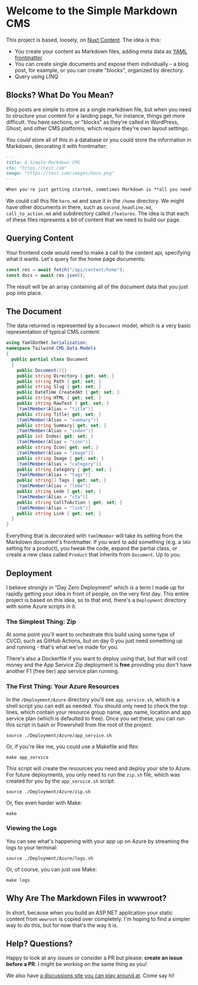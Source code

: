 # Welcome to the Simple Markdown CMS

This project is based, loosely, on [Nuxt Content](https://content.nuxt.com/). The idea is this: 

 - You create your content as Markdown files, adding meta data as [YAML frontmatter](https://jekyllrb.com/docs/front-matter/).
 - You can create single documents and expose them individually - a blog post, for example, or you can create "blocks", organized by directory.
 - Query using LINQ

## Blocks? What Do You Mean?

Blog posts are simple to store as a single markdown file, but when you need to structure your content for a landing page, for instance, things get more difficult. You have sections, or "blocks" as they're called in WordPress, Ghost, and other CMS platforms, which require they're own layout settings.

You _could_ store all of this in a database or you could store the information in Markdown, decorating it with frontmatter:

```md
---
title: A Simple Markdown CMS
cta: "https://test.com"
image: "https://test.com/images/hero.png"
---

When you're just getting started, sometimes Markdown is **all you need**.
```

We could call this file `hero.md` and save it in the `/home` directory. We might have other documents in there, such as `second_headline.md`, `call_to_action.md` and subdirectory called `/features`. The idea is that each of these files represents a bit of content that we need to build our page.

## Querying Content

Your frontend code would need to make a call to the content api, specifying what it wants. Let's query for the home page documents:

```js
const res = await fetch("/api/content/home");
const docs = await res.json();
```

The result will be an array containing all of the document data that you just pop into place.

## The Document

The data returned is represented by a `Document` model, which is a very basic representation of typical CMS content:

```cs
using YamlDotNet.Serialization;
namespace Tailwind.CMS.Data.Models
{
  public partial class Document
  {
    public Document(){}
    public string Directory { get; set; }
    public string Path { get; set; }
    public string Slug { get; set; }
    public DateTime CreatedAt { get; set; }
    public string HTML { get; set; }
    public string RawText { get; set; }
    [YamlMember(Alias = "title")]
    public string Title{ get; set; }
    [YamlMember(Alias = "summary")]
    public string Summary{ get; set; }
    [YamlMember(Alias = "index")]
    public int Index{ get; set; }
    [YamlMember(Alias = "icon")]
    public string Icon{ get; set; }
    [YamlMember(Alias = "image")]
    public string Image { get; set; }
    [YamlMember(Alias = "category")]
    public string Category { get; set; }
    [YamlMember(Alias = "tags")]
    public string[] Tags { get; set; }
    [YamlMember(Alias = "lede")]
    public string Lede { get; set; }
    [YamlMember(Alias = "cta")]
    public string CallToAction { get; set; }
    [YamlMember(Alias = "link")]
    public string Link { get; set; }
  }
}
```

Everything that is decorated with `YamlMember` will take its setting from the Markdown document's frontmatter. If you want to add something (e.g. a `SKU` setting for a product), you tweak the code, expand the partial class, or create a new class called `Product` that inherits from `Document`. Up to you.

## Deployment

I believe strongly in "Day Zero Deployment" which is a term I made up for rapidly getting your idea in front of people, on the very first day. This entire project is based on this idea, so to that end, there's a `Deployment` directory with some Azure scripts in it.

### The Simplest Thing: Zip

At some point you'll want to orchestrate this build using some type of CI/CD, such as GitHub Actions, but on day 0 you just need something up and running - that's what we've made for you.

There's also a Dockerfile if you want to deploy using that, but that will cost money and the App Service Zip deployment is **free** providing you don't have another F1 (free tier) app service plan running.

### The First Thing: Your Azure Resources

In the `/Deployment/Azure` directory you'll see `app_service.sh`, which is a shell script you can edit as needed. You should only need to check the top lines, which contain your resource group name, app name, location and app service plan (which is defaulted to free). Once you set these, you can run this script in bash or Powershell from the root of the project:

```
source ./Deployment/Azure/app_service.sh
```

Or, if you're like me, you could use a Makefile and flex:

```
make app_service
```

This script will create the resources you need and deploy your site to Azure. For future deployments, you only need to run the `zip.sh` file, which was created for you by the `app_service.sh` script:

```
source ./Deployment/Azure/zip.sh
```

Or, flex even harder with Make:

```
make
```

### Viewing the Logs

You can see what's happening with your app up on Azure by streaming the logs to your terminal:

```
source ./Deployment/Azure/logs.sh
```

Or, of course, you can just use Make:

```
make logs
```

## Why Are The Markdown Files in wwwroot?

In short, because when you build an ASP.NET application your static content from `wwwroot` is copied over completely. I'm hoping to find a simpler way to do this, but for now that's the way it is.

## Help? Questions?

Happy to look at any issues or consider a PR but please: **create an issue before a PR**. I might be working on the same thing as you!

We also have [a discussions site you can play around at](https://github.com/orgs/tailwind-traders-dev/discussions). Come say hi!
